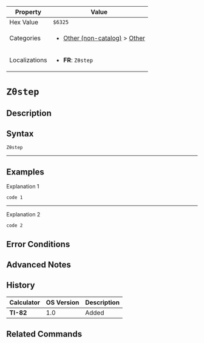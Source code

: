 | Property      | Value |
|---------------|-------|
| Hex Value     | `$6325`|
| Categories    | <ul><li>[Other (non-catalog)](<../categories/Other (non-catalog).md>) > [Other](<../categories/Other (non-catalog).md#Other>)</li></ul> |
| Localizations | <ul><li><b>FR</b>: `Zθstep`</li></ul> |

# `Zθstep`

## Description




## Syntax
`Zθstep`

<hr>

## Examples

Explanation 1
```ti-basic
code 1
```
---
Explanation 2
```ti-basic
code 2
```

## Error Conditions


## Advanced Notes


## History
| Calculator | OS Version | Description |
|------------|------------|-------------|
| <b>TI-82</b> | 1.0 | Added

## Related Commands

    